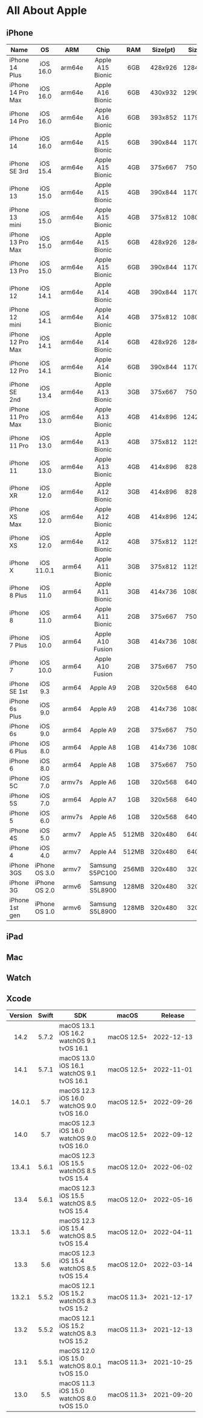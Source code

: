 # All About Apple

## iPhone

|Name|OS|ARM|Chip|RAM|Size(pt)|Size(px)|Scale|Diagonal|Release|
|---|:---:|:---:|:---:|:---:|:---:|:---:|:---:|:---:|:---:|
|iPhone 14 Plus|iOS 16.0|arm64e|Apple A15 Bionic|6GB|428x926|1284x2778|3|6.68"|2022-10-07|
|iPhone 14 Pro Max|iOS 16.0|arm64e|Apple A16 Bionic|6GB|430x932|1290x2796|3|6.69"|2022-09-16|
|iPhone 14 Pro|iOS 16.0|arm64e|Apple A16 Bionic|6GB|393x852|1179x2556|3|6.12"|2022-09-16|
|iPhone 14|iOS 16.0|arm64e|Apple A15 Bionic|6GB|390x844|1170x2532|3|6.06"|2022-09-16|
|iPhone SE 3rd|iOS 15.4|arm64e|Apple A15 Bionic|4GB|375x667|750x1334|2|4.7"|2022-03-08|
|iPhone 13|iOS 15.0|arm64e|Apple A15 Bionic|4GB|390x844|1170x2532|3|6.06"|2021-09-14|
|iPhone 13 mini|iOS 15.0|arm64e|Apple A15 Bionic|4GB|375x812|1080x2340|3|5.42"|2021-09-14|
|iPhone 13 Pro Max|iOS 15.0|arm64e|Apple A15 Bionic|6GB|428x926|1284x2778|3|6.68"|2021-09-14|
|iPhone 13 Pro|iOS 15.0|arm64e|Apple A15 Bionic|6GB|390x844|1170x2532|3|6.06"|2021-09-14|
|iPhone 12|iOS 14.1|arm64e|Apple A14 Bionic|4GB|390x844|1170x2532|3|6.06"|2020-10-13|
|iPhone 12 mini|iOS 14.1|arm64e|Apple A14 Bionic|4GB|375x812|1080x2340|3|5.42"|2020-10-13|
|iPhone 12 Pro Max|iOS 14.1|arm64e|Apple A14 Bionic|6GB|428x926|1284x2778|3|6.68"|2020-10-13|
|iPhone 12 Pro|iOS 14.1|arm64e|Apple A14 Bionic|6GB|390x844|1170x2532|3|6.06"|2020-10-13|
|iPhone SE 2nd|iOS 13.4|arm64e|Apple A13 Bionic|3GB|375x667|750x1334|2|4.7"|2020-04-24|
|iPhone 11 Pro Max|iOS 13.0|arm64e|Apple A13 Bionic|4GB|414x896|1242x2688|3|6.46"|2019-09-20|
|iPhone 11 Pro|iOS 13.0|arm64e|Apple A13 Bionic|4GB|375x812|1125x2436|3|5.85"|2019-09-20|
|iPhone 11|iOS 13.0|arm64e|Apple A13 Bionic|4GB|414x896|828x1792|2|6.1"|2019-09-20|
|iPhone XR|iOS 12.0|arm64e|Apple A12 Bionic|3GB|414x896|828x1792|2|6.06"|2018-10-26|
|iPhone XS Max|iOS 12.0|arm64e|Apple A12 Bionic|4GB|414x896|1242x2688|3|6.46"|2018-09-21|
|iPhone XS|iOS 12.0|arm64e|Apple A12 Bionic|4GB|375x812|1125x2436|3|5.85"|2018-09-21|
|iPhone X|iOS 11.0.1|arm64|Apple A11 Bionic|3GB|375x812|1125x2436|3|5.85"|2017-11-03|
|iPhone 8 Plus|iOS 11.0|arm64|Apple A11 Bionic|3GB|414x736|1080x1920|3|5.5"|2017-09-22|
|iPhone 8|iOS 11.0|arm64|Apple A11 Bionic|2GB|375x667|750x1334|2|4.7"|2017-09-22|
|iPhone 7 Plus|iOS 10.0|arm64|Apple A10 Fusion|3GB|414x736|1080x1920|3|5.5"|2016-09-16|
|iPhone 7|iOS 10.0|arm64|Apple A10 Fusion|2GB|375x667|750x1334|2|4.7"|2016-09-16|
|iPhone SE 1st|iOS 9.3|arm64|Apple A9|2GB|320x568|640x1136|2|4.0"|2016-03-31|
|iPhone 6s Plus|iOS 9.0|arm64|Apple A9|2GB|414x736|1080x1920|3|5.5"|2015-09-25|
|iPhone 6s|iOS 9.0|arm64|Apple A9|2GB|375x667|750x1334|2|4.7"|2015-09-25|
|iPhone 6 Plus|iOS 8.0|arm64|Apple A8|1GB|414x736|1080x1920|3|5.5"|2014-09-19|
|iPhone 6|iOS 8.0|arm64|Apple A8|1GB|375x667|750x1334|2|4.7"|2014-09-19|
|iPhone 5C|iOS 7.0|armv7s|Apple A6|1GB|320x568|640x1136|2|4.0"|2013-09-20|
|iPhone 5S|iOS 7.0|arm64|Apple A7|1GB|320x568|640x1136|2|4.0"|2013-09-20|
|iPhone 5|iOS 6.0|armv7s|Apple A6|1GB|320x568|640x1136|2|4.0"|2012-09-21|
|iPhone 4S|iOS 5.0|armv7|Apple A5|512MB|320x480|640x960|2|3.5"|2011-10-14|
|iPhone 4|iOS 4.0|armv7|Apple A4|512MB|320x480|640x960|2|3.5"|2010-06-21|
|iPhone 3GS|iPhone OS 3.0|armv7|Samsung S5PC100|256MB|320x480|320x480|1|3.5"|2009-06-19|
|iPhone 3G|iPhone OS 2.0|armv6|Samsung S5L8900|128MB|320x480|320x480|1|3.5"|2008-07-11|
|iPhone 1st gen|iPhone OS 1.0|armv6|Samsung S5L8900|128MB|320x480|320x480|1|3.5"|2007-06-29|

## iPad

## Mac

## Watch

## Xcode

|Version|Swift|SDK|macOS|Release|
|:---:|:---:|---|---|:---:|
|14.2|5.7.2|macOS 13.1<br/>iOS 16.2<br/>watchOS 9.1<br/>tvOS 16.1|macOS 12.5+|2022-12-13|
|14.1|5.7.1|macOS 13.0<br/>iOS 16.1<br/>watchOS 9.1<br/>tvOS 16.1|macOS 12.5+|2022-11-01|
|14.0.1|5.7|macOS 12.3<br/>iOS 16.0<br/>watchOS 9.0<br/>tvOS 16.0|macOS 12.5+|2022-09-26|
|14.0|5.7|macOS 12.3<br/>iOS 16.0<br/>watchOS 9.0<br/>tvOS 16.0|macOS 12.5+|2022-09-12|
|13.4.1|5.6.1|macOS 12.3<br/>iOS 15.5<br/>watchOS 8.5<br/>tvOS 15.4|macOS 12.0+|2022-06-02|
|13.4|5.6.1|macOS 12.3<br/>iOS 15.5<br/>watchOS 8.5<br/>tvOS 15.4|macOS 12.0+|2022-05-16|
|13.3.1|5.6|macOS 12.3<br/>iOS 15.4<br/>watchOS 8.5<br/>tvOS 15.4|macOS 12.0+|2022-04-11|
|13.3|5.6|macOS 12.3<br/>iOS 15.4<br/>watchOS 8.5<br/>tvOS 15.4|macOS 12.0+|2022-03-14|
|13.2.1|5.5.2|macOS 12.1<br/>iOS 15.2<br/>watchOS 8.3<br/>tvOS 15.2|macOS 11.3+|2021-12-17|
|13.2|5.5.2|macOS 12.1<br/>iOS 15.2<br/>watchOS 8.3<br/>tvOS 15.2|macOS 11.3+|2021-12-13|
|13.1|5.5.1|macOS 12.0<br/>iOS 15.0<br/>watchOS 8.0.1<br/>tvOS 15.0|macOS 11.3+|2021-10-25|
|13.0|5.5|macOS 11.3<br/>iOS 15.0<br/>watchOS 8.0<br/>tvOS 15.0|macOS 11.3+|2021-09-20|